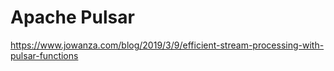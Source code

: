 # Apache Pulsar

https://www.jowanza.com/blog/2019/3/9/efficient-stream-processing-with-pulsar-functions
